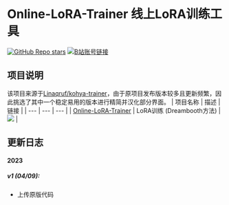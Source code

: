 # Online-LoRA-Trainer 线上LoRA训练工具
[![GitHub Repo stars](https://img.shields.io/github/stars/Azjou/Online-LoRA-Trainer?style=social)](https://github.com/Azjou/Online-LoRA-Trainer/)</a> [![B站账号链接](https://img.shields.io/badge/关注B站账号-FB7299?logo=ko-fi&logoColor=white&style=flat)](https://space.bilibili.com/9985455)

## 项目说明

该项目来源于[Linaqruf/kohya-trainer](https://github.com/Linaqruf/kohya-trainer)，由于原项目发布版本较多且更新频繁，因此挑选了其中一个稳定易用的版本进行精简并汉化部分界面。
| 项目名称 | 描述 | 链接 |
| --- | --- | --- |
| [Online-LoRA-Trainer](https://github.com/Azjou/Online-LoRA-Trainer/blob/main/Online_LoRA_Trainer.ipynb) | LoRA训练 (Dreambooth方法) | [![](https://img.shields.io/static/v1?message=在Colab中运行&logo=googlecolab&labelColor=5c5c5c&color=0f80c1&label=%20&style=flat)](https://colab.research.google.com/github/Azjou/Online-LoRA-Trainer/blob/main/Online_LoRA_Trainer.ipynb) |
## 更新日志
#### 2023
##### v1 (04/09):
- 上传原版代码
